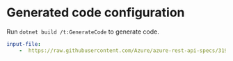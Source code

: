 # Generated code configuration

Run `dotnet build /t:GenerateCode` to generate code.

``` yaml
input-file:
    -  https://raw.githubusercontent.com/Azure/azure-rest-api-specs/3196a62202976da192d6da86f44b02246ca2aa97/specification/mixedreality/data-plane/Microsoft.MixedReality/preview/0.2-preview.1/mr-aoa.json
```